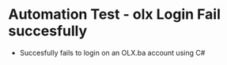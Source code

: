 # Automation Test - olx Login Fail succesfully

- Succesfully fails to login on an OLX.ba account using C#